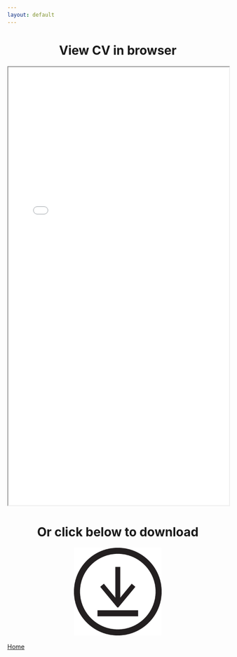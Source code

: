 ```yaml
---
layout: default
---
```


<center>

<h1>View CV in browser</h1>

<iframe src="CVpdf.pdf" style="width:100%; height:1000px;"></iframe>

</p>


<h1>Or click below to download</h1>

<a href="LukasGolinoCV.docx" download>
    <img src="586abf66b6fc1117b60b2752.png" alt="downloadCV" width="200" height="200">
</a>

</center>

[Home](./)